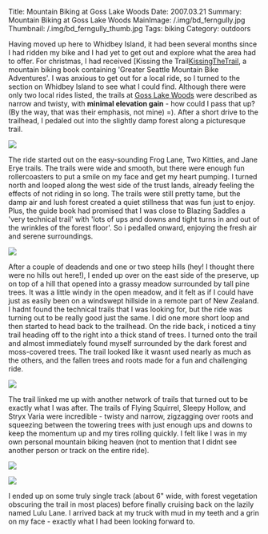 Title: Mountain Biking at Goss Lake Woods
Date: 2007.03.21
Summary: Mountain Biking at Goss Lake Woods
MainImage: /.img/bd_ferngully.jpg
Thumbnail: /.img/bd_ferngully_thumb.jpg
Tags: biking
Category: outdoors

Having moved up here to Whidbey Island, it had been several months since I had ridden my bike and I had yet to get out and explore what the area had to offer. For christmas, I had received [Kissing the Trail[KissingTheTrail], a mountain biking book containing 'Greater Seattle Mountain Bike Adventures'. I was anxious to get out for a local ride, so I turned to the section on Whidbey Island to see what I could find. Although there were only two local rides listed, the trails at [Goss Lake Woods][GossLakeWoods] were described as narrow and twisty, with **minimal elevation gain** - how could I pass that up? (By the way, that was their emphasis, not mine) =). After a short drive to the trailhead, I pedaled out into the slightly damp forest along a picturesque trail.

<p><img src="/.img/outdoors/glw_trailhead.jpg" class="smallimg" /></p>

The ride started out on the easy-sounding Frog Lane, Two Kitties, and Jane Erye trails. The trails were wide and smooth, but there were enough fun rollercoasters to put a smile on my face and get my heart pumping. I turned north and looped along the west side of the trust lands, already feeling the effects of not riding in so long. The trails were still pretty tame, but the damp air and lush forest created a quiet stillness that was fun just to enjoy. Plus, the guide book had promised that I was close to Blazing Saddles a 'very technical trail' with 'lots of ups and downs and tight turns in and out of the wrinkles of the forest floor'. So i pedalled onward, enjoying the fresh air and serene surroundings.

<p><img src="/.img/outdoors/glw_fallen.jpg" class="smallimg" /></p>

After a couple of deadends and one or two steep hills (hey! I thought there were no hills out here!), I ended up over on the east side of the preserve, up on top of a hill that opened into a grassy meadow surrounded by tall pine trees. It was a little windy in the open meadow, and it felt as if I could have just as easily been on a windswept hillside in a remote part of New Zealand. I hadnt found the technical trails that I was looking for, but the ride was turning out to be really good just the same. I did one more short loop and then started to head back to the trailhead. On the ride back, i noticed a tiny trail heading off to the right into a thick stand of trees. I turned onto the trail and almost immediately found myself surrounded by the dark forest and moss-covered trees. The trail looked like it wasnt used nearly as much as the others, and the fallen trees and roots made for a fun and challenging ride.

<p><img src="/.img/outdoors/glw_logs.jpg" class="smallimg" /></p>

The trail linked me up with another network of trails that turned out to be exactly what I was after. The trails of Flying Squirrel, Sleepy Hollow, and Stryx Varia were incredible - twisty and narrow, zigzagging over roots and squeezing between the towering trees with just enough ups and downs to keep the momentum up and my tires rolling quickly. I felt like I was in my own personal mountain biking heaven (not to mention that I didnt see another person or track on the entire ride).

<p><img src="/.img/outdoors/glw_flyingsquirrel.jpg" class="smallimg" /></p>

<p><img src="/.img/outdoors/glw_ladder.jpg" class="smallimg" /></p>

I ended up on some truly single track (about 6" wide, with forest vegetation obscuring the trail in most places) before finally cruising back on the lazily named Lulu Lane. I arrived back at my truck with mud in my teeth and a grin on my face - exactly what I had been looking forward to.

[KissingTheTrail]: http://www.amazon.com/Kissing-Trail-Greater-Mountain-Adventures/dp/1881583090/ref=pd_bbs_sr_1/104-0840380-3377562?ie=UTF8&amp;s=books&amp;qid=1174521156&amp;sr=8-1
[GossLakeWoods]: http://gosslakewoods.org
